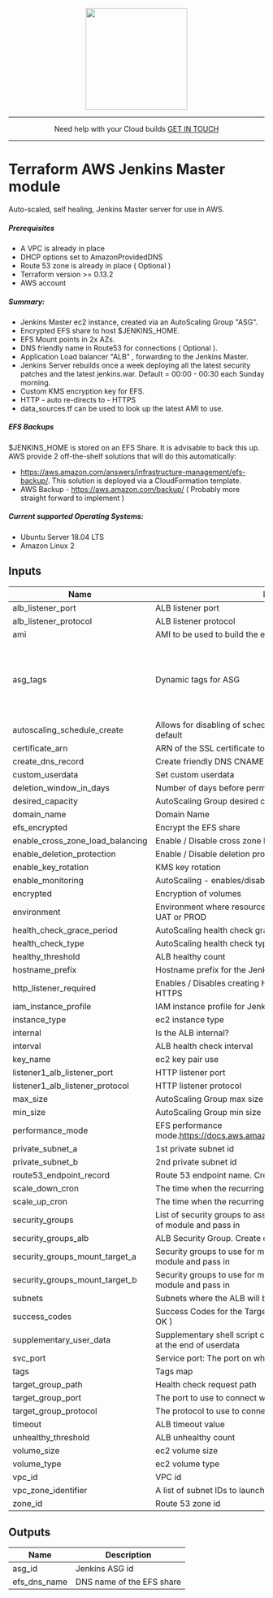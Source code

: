 <p align="center">
  <a href="https://www.cloud42.io/" target="_blank" rel="Homepage">
  <img width="200" height="200" src="https://www.cloud42.io/wp-content/uploads/2020/01/transparent_small.png">
  </a>
</p>

---
<p align="center">Need help with your Cloud builds <a href = "mailto: hello@cloud42.io">GET IN TOUCH</a>

---
# Terraform AWS Jenkins Master module

Auto-scaled, self healing, Jenkins Master server for use in AWS.  

##### Prerequisites

 * A VPC is already in place
 * DHCP options set to AmazonProvidedDNS
 * Route 53 zone is already in place ( Optional )
 * Terraform version >= 0.13.2
 * AWS account

##### Summary:

 * Jenkins Master ec2 instance, created via an AutoScaling Group "ASG".
 * Encrypted EFS share to host $JENKINS_HOME.
 * EFS Mount points in 2x AZs.
 * DNS friendly name in Route53 for connections ( Optional ).
 * Application Load balancer "ALB" , forwarding to the Jenkins Master.
 * Jenkins Server rebuilds once a week deploying all the latest security patches and the latest jenkins.war. Default = 00:00 - 00:30 each Sunday morning.
 * Custom KMS encryption key for EFS.
 * HTTP - auto re-directs to - HTTPS
 * data\_sources.tf can be used to look up the latest AMI to use.
 
##### EFS Backups

 $JENKINS\_HOME is stored on an EFS Share. It is advisable to back this up. AWS provide 2 off-the-shelf solutions that will do this automatically: 
 * https://aws.amazon.com/answers/infrastructure-management/efs-backup/. This solution is deployed via a CloudFormation template.
 * AWS Backup - https://aws.amazon.com/backup/ ( Probably more straight forward to implement )

##### Current supported Operating Systems:

 * Ubuntu Server 18.04 LTS
 * Amazon Linux 2

## Inputs

| Name | Description | Type | Default | Required |
|------|-------------|------|---------|:--------:|
| alb\_listener\_port | ALB listener port | `number` | `"443"` | no |
| alb\_listener\_protocol | ALB listener protocol | `string` | `"HTTPS"` | no |
| ami | AMI to be used to build the ec2 instance (via launch config) | `string` | n/a | yes |
| asg\_tags | Dynamic tags for ASG | `any` | <pre>[<br>  {<br>    "key": "Name",<br>    "propagate_at_launch": true,<br>    "value": "tags need setting"<br>  }<br>]</pre> | no |
| autoscaling\_schedule\_create | Allows for disabling of scheduled actions on ASG. Enabled by default | `number` | `1` | no |
| certificate\_arn | ARN of the SSL certificate to use | `string` | n/a | yes |
| create\_dns\_record | Create friendly DNS CNAME | `bool` | `true` | no |
| custom\_userdata | Set custom userdata | `string` | `""` | no |
| deletion\_window\_in\_days | Number of days before permanent removal | `number` | `"30"` | no |
| desired\_capacity | AutoScaling Group desired capacity | `number` | `1` | no |
| domain\_name | Domain Name | `string` | n/a | yes |
| efs\_encrypted | Encrypt the EFS share | `bool` | `true` | no |
| enable\_cross\_zone\_load\_balancing | Enable / Disable cross zone load balancing | `bool` | `false` | no |
| enable\_deletion\_protection | Enable / Disable deletion protection for the ALB. | `bool` | `false` | no |
| enable\_key\_rotation | KMS key rotation | `bool` | `true` | no |
| enable\_monitoring | AutoScaling - enables/disables detailed monitoring | `bool` | `"false"` | no |
| encrypted | Encryption of volumes | `bool` | `true` | no |
| environment | Environment where resources are being created, for example DEV, UAT or PROD | `string` | n/a | yes |
| health\_check\_grace\_period | AutoScaling health check grace period | `number` | `180` | no |
| health\_check\_type | AutoScaling health check type. EC2 or ELB | `string` | `"ELB"` | no |
| healthy\_threshold | ALB healthy count | `number` | `2` | no |
| hostname\_prefix | Hostname prefix for the Jenkins server | `string` | `"jenkins"` | no |
| http\_listener\_required | Enables / Disables creating HTTP listener. Listener auto redirects to HTTPS | `bool` | `true` | no |
| iam\_instance\_profile | IAM instance profile for Jenkins server | `string` | `null` | no |
| instance\_type | ec2 instance type | `string` | `"t3a.medium"` | no |
| internal | Is the ALB internal? | `bool` | `false` | no |
| interval | ALB health check interval | `number` | `20` | no |
| key\_name | ec2 key pair use | `string` | n/a | yes |
| listener1\_alb\_listener\_port | HTTP listener port | `number` | `80` | no |
| listener1\_alb\_listener\_protocol | HTTP listener protocol | `string` | `"HTTP"` | no |
| max\_size | AutoScaling Group max size | `number` | `1` | no |
| min\_size | AutoScaling Group min size | `number` | `1` | no |
| performance\_mode | EFS performance mode.https://docs.aws.amazon.com/efs/latest/ug/performance.html | `string` | `"generalPurpose"` | no |
| private\_subnet\_a | 1st private subnet id | `string` | n/a | yes |
| private\_subnet\_b | 2nd private subnet id | `string` | n/a | yes |
| route53\_endpoint\_record | Route 53 endpoint name. Creates route53\_endpoint\_record | `string` | `"jenkins"` | no |
| scale\_down\_cron | The time when the recurring scale down action start.Cron format | `string` | `"0 0 * * SUN"` | no |
| scale\_up\_cron | The time when the recurring scale up action start.Cron format | `string` | `"30 0 * * SUN"` | no |
| security\_groups | List of security groups to assign to the ec2 instance. Create outside of module and pass in | `list(string)` | n/a | yes |
| security\_groups\_alb | ALB Security Group. Create outside of module and pass in | `list(string)` | n/a | yes |
| security\_groups\_mount\_target\_a | Security groups to use for mount target subnet a. Create outside of module and pass in | `list(string)` | n/a | yes |
| security\_groups\_mount\_target\_b | Security groups to use for mount target subnet b. Create outside of module and pass in | `list(string)` | n/a | yes |
| subnets | Subnets where the ALB will be placed | `list(string)` | n/a | yes |
| success\_codes | Success Codes for the Target Group Health Checks. Default is 200 ( OK ) | `string` | `"200"` | no |
| supplementary\_user\_data | Supplementary shell script commands for adding to user data.Runs at the end of userdata | `string` | `"#supplementary_user_data"` | no |
| svc\_port | Service port: The port on which targets receive traffic. | `number` | `8080` | no |
| tags | Tags map | `map(string)` | `{}` | no |
| target\_group\_path | Health check request path | `string` | `"/"` | no |
| target\_group\_port | The port to use to connect with the target | `number` | `"8080"` | no |
| target\_group\_protocol | The protocol to use to connect to the target | `string` | `"HTTP"` | no |
| timeout | ALB timeout value | `number` | `5` | no |
| unhealthy\_threshold | ALB unhealthy count | `number` | `10` | no |
| volume\_size | ec2 volume size | `number` | `30` | no |
| volume\_type | ec2 volume type | `string` | `"gp2"` | no |
| vpc\_id | VPC id | `string` | n/a | yes |
| vpc\_zone\_identifier | A list of subnet IDs to launch AutoScaling resources in. | `list(string)` | n/a | yes |
| zone\_id | Route 53 zone id | `string` | `null` | no |

## Outputs

| Name | Description |
|------|-------------|
| asg\_id | Jenkins ASG id |
| efs\_dns\_name | DNS name of the EFS share |
